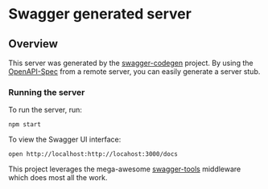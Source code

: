 # Swagger generated server

## Overview
This server was generated by the [swagger-codegen](https://github.com/swagger-api/swagger-codegen) project.  By using the [OpenAPI-Spec](https://github.com/OAI/OpenAPI-Specification) from a remote server, you can easily generate a server stub.

### Running the server
To run the server, run:

```
npm start
```

To view the Swagger UI interface:

```
open http://localhost:http://locahost:3000/docs
```

This project leverages the mega-awesome [swagger-tools](https://github.com/apigee-127/swagger-tools) middleware which does most all the work.
